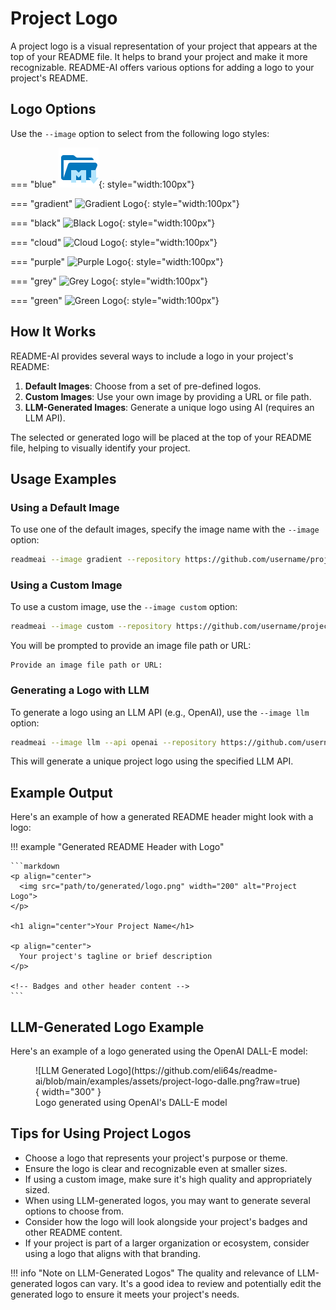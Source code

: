 # Project Logo

A project logo is a visual representation of your project that appears at the top of your README file. It helps to brand your project and make it more recognizable. README-AI offers various options for adding a logo to your project's README.

## Logo Options

Use the `--image` option to select from the following logo styles:


<div class="grid" markdown>


=== "blue"
        ![Blue Logo](https://raw.githubusercontent.com/PKief/vscode-material-icon-theme/ec559a9f6bfd399b82bb44393651661b08aaf7ba/icons/folder-markdown-open.svg){: style="width:100px"}

=== "gradient"
        ![Gradient Logo](https://img.icons8.com/?size=512&id=55494&format=png){: style="width:100px"}

=== "black"
        ![Black Logo](https://img.icons8.com/external-tal-revivo-regular-tal-revivo/96/external-readme-is-a-easy-to-build-a-developer-hub-that-adapts-to-the-user-logo-regular-tal-revivo.png){: style="width:100px"}

=== "cloud"
        ![Cloud Logo](https://cdn-icons-png.flaticon.com/512/6295/6295417.png){: style="width:100px"}

=== "purple"
        ![Purple Logo](https://img.icons8.com/external-tal-revivo-duo-tal-revivo/100/external-markdown-a-lightweight-markup-language-with-plain-text-formatting-syntax-logo-duo-tal-revivo.png){: style="width:100px"}

=== "grey"
        ![Grey Logo](https://img.icons8.com/external-tal-revivo-filled-tal-revivo/96/external-markdown-a-lightweight-markup-language-with-plain-text-formatting-syntax-logo-filled-tal-revivo.png){: style="width:100px"}

=== "green"
        ![Green Logo](https://img.icons8.com/external-tal-revivo-filled-tal-revivo/96/external-markdown-a-lightweight-markup-language-with-plain-text-formatting-syntax-logo-filled-tal-revivo.png){: style="width:100px"}

</div>

## How It Works

README-AI provides several ways to include a logo in your project's README:

1. **Default Images**: Choose from a set of pre-defined logos.
2. **Custom Images**: Use your own image by providing a URL or file path.
3. **LLM-Generated Images**: Generate a unique logo using AI (requires an LLM API).

The selected or generated logo will be placed at the top of your README file, helping to visually identify your project.

## Usage Examples

### Using a Default Image

To use one of the default images, specify the image name with the `--image` option:

```bash
readmeai --image gradient --repository https://github.com/username/project
```

### Using a Custom Image

To use a custom image, use the `--image custom` option:

```bash
readmeai --image custom --repository https://github.com/username/project
```

You will be prompted to provide an image file path or URL:

```console
Provide an image file path or URL:
```

### Generating a Logo with LLM

To generate a logo using an LLM API (e.g., OpenAI), use the `--image llm` option:

```bash
readmeai --image llm --api openai --repository https://github.com/username/project
```

This will generate a unique project logo using the specified LLM API.

## Example Output

Here's an example of how a generated README header might look with a logo:

!!! example "Generated README Header with Logo"

    ```markdown
    <p align="center">
      <img src="path/to/generated/logo.png" width="200" alt="Project Logo">
    </p>

    <h1 align="center">Your Project Name</h1>

    <p align="center">
      Your project's tagline or brief description
    </p>

    <!-- Badges and other header content -->
    ```

## LLM-Generated Logo Example

Here's an example of a logo generated using the OpenAI DALL-E model:

<figure markdown>
  ![LLM Generated Logo](https://github.com/eli64s/readme-ai/blob/main/examples/assets/project-logo-dalle.png?raw=true){ width="300" }
  <figcaption>Logo generated using OpenAI's DALL-E model</figcaption>
</figure>

## Tips for Using Project Logos

- Choose a logo that represents your project's purpose or theme.
- Ensure the logo is clear and recognizable even at smaller sizes.
- If using a custom image, make sure it's high quality and appropriately sized.
- When using LLM-generated logos, you may want to generate several options to choose from.
- Consider how the logo will look alongside your project's badges and other README content.
- If your project is part of a larger organization or ecosystem, consider using a logo that aligns with that branding.

!!! info "Note on LLM-Generated Logos"
The quality and relevance of LLM-generated logos can vary. It's a good idea to review and potentially edit the generated logo to ensure it meets your project's needs.
